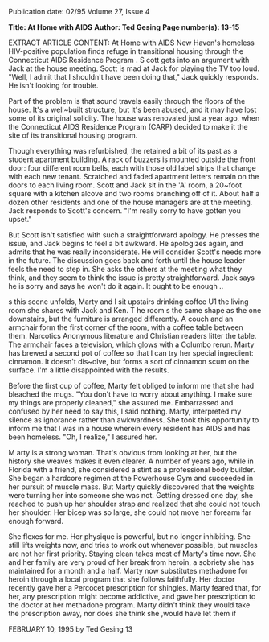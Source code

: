 Publication date: 02/95
Volume 27, Issue 4

**Title: At Home with AIDS**
**Author: Ted Gesing**
**Page number(s): 13-15**

EXTRACT ARTICLE CONTENT:
At Home with AIDS 
New Haven's homeless HIV-positive population finds refuge in transitional 
housing through the Connecticut AIDS Residence Program . 
S 
cott gets into an argument with Jack at the house meeting. 
Scott is mad at Jack for playing the TV too loud. "Well, I 
admit that I shouldn't have been doing that," Jack quickly 
responds. He isn't looking for trouble. 

Part of the problem is that sound travels easily through the floors 
of the house. It's a well~built structure, but it's been abused, and it 
may have lost some of its original solidity. The house was 
renovated just a year ago, when the Connecticut AIDS Residence 
Program (CARP) decided to make it the site of its transitional 
housing program. 

Though everything was refurbished, the retained a bit of its 
past as a student apartment building. A rack of buzzers is mounted 
outside the front door: four different room bells, each with those 
old label strips that change with each new tenant. Scratched and 
faded apartment letters remain on the doors to each living room. 
Scott and Jack sit in the 'A' room, a 20~foot square with a 
kitchen alcove and two rooms branching off of it. About half a 
dozen other residents and one of the house managers are at the 
meeting. Jack responds to Scott's concern. "I'm really sorry to have 
gotten you upset." 

But Scott isn't satisfied with such a straightforward apology. He 
presses the issue, and Jack begins to feel a bit awkward. He 
apologizes again, and admits that he was really inconsiderate. He 
will consider Scott's needs more in the future. The discussion goes 
back and forth until the house leader feels the need to step in. She 
asks the others at the meeting what they think, and they seem to 
think the issue is pretty straightforward. Jack says he is sorry and 
says he won't do it again. It ought to be enough .. 

s this scene unfolds, Marty and I sit upstairs drinking coffee 
U1 the living room she shares with Jack and Ken. T he room 
s the same shape as the one downstairs, but the furniture is 
arranged differently. A couch and an armchair form the first corner 
of the room, with a coffee table between them. Narcotics 
Anonymous literature and Christian readers litter the table. The 
armchair faces a television, which glows with a Columbo rerun. 
Marty has brewed a second pot of coffee so that I can try her 
special ingredient: cinnamon. It doesn't dis~olve, but forms a sort 
of cinnamon scum on the surface. I'm a little disappointed with 
the results. 

Before the first cup of coffee, Marty felt obliged to inform me 
that she had bleached the mugs. "You don't have to worry about 
anything. I make sure my things are properly cleaned," she assured 
me. Embarrassed and confused by her need to say this, I said 
nothing. Marty, interpreted my silence as ignorance rather than 
awkwardness. She took this opportunity to inform me that I was in 
a house wherein every resident has AIDS and has been homeless. 
"Oh, I realize," I assured her. 

M
arty is a strong woman. That's obvious from looking at 
her, but the history she weaves makes it even clearer. A 
number of years ago, while in Florida with a friend, she 
considered a stint as a professional body builder. She began a 
hardcore regimen at the Powerhouse Gym and succeeded in her 
pursuit of muscle mass. But Marty quickly discovered that the 
weights were turning her into someone she was not. Getting 
dressed one day, she reached to push up her shoulder strap and 
realized that she could not touch her shoulder. Her bicep was so 
large, she could not move her forearm far enough forward. 

She flexes for me. Her physique is powerful, but no longer 
inhibiting. She still lifts weights now, and tries to work out 
whenever possible, but muscles are not her first priority. 
Staying clean takes most of Marty's time now. She and her 
family are very proud of her break from heroin, a sobriety she has 
maintained for a month and a half. Marty now substitutes 
methadone for heroin through a local program that she follows 
faithfully. Her doctor recently gave her a Percocet prescription for 
shingles. Marty feared that, for her, any prescription might become 
addictive, and gave her prescription to the doctor at her 
methadone program. Marty didn't think they would take the 
prescription away, nor does she think she ,would have let them if 


FEBRUARY 10, 1995 
by Ted Gesing 
13